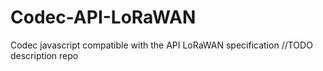 # Codec-API-LoRaWAN
Codec javascript compatible with the API LoRaWAN specification
//TODO description repo
